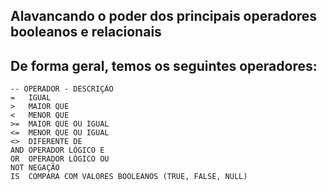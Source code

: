 ## Alavancando o poder dos principais operadores booleanos e relacionais
## De forma geral, temos os seguintes operadores:
````
-- OPERADOR - DESCRIÇÃO
=   IGUAL
>   MAIOR QUE
<   MENOR QUE
>=  MAIOR QUE OU IGUAL
<=  MENOR QUE OU IGUAL
<>  DIFERENTE DE
AND OPERADOR LÓGICO E
OR  OPERADOR LÓGICO OU
NOT NEGAÇÃO
IS  COMPARA COM VALORES BOOLEANOS (TRUE, FALSE, NULL)
````
